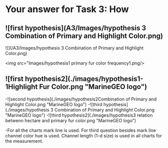 # Your answer for Task 3: How
## ![first hypothesis](A3/Images/hypothesis 3 Combination of Primary and Highlight Color.png)
![](/A3/Images/hypothesis 3 Combination of Primary and Highlight Color.png)

<img src="Images/hypothesis1 primary fur color frequency1.png/>
         
## ![first hypothesis2](./images/hypothesis1-1Highlight Fur Color.png "MarineGEO logo")
-![second hypothesis](./images/hypothesis2Combination of Primary and Highlight Color.png "MarineGEO logo")
-![third hypothesis](./images/hypothesis 3 Combination of Primary and Highlight Color.png "MarineGEO logo")
-![third hypothesis2](./images/hypothesis3 relation betwenn hectare and primary fur color.png "MarineGEO logo")



-For all the charts mark line is used. For third question besides mark line channel color hue is used. Channel length (1-d size) is used in all charts
for the measurement.
